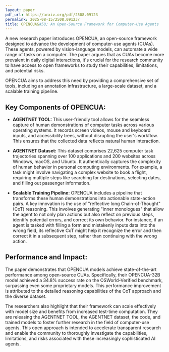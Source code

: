 ```yaml
---
layout: paper
pdf_url: https://arxiv.org/pdf/2508.09123
permalink: 2025-08-15/2508.09123/
title: OPENCUA&#58; An Open-Source Framework for Computer-Use Agents
---
```




A new research paper introduces OPENCUA, an open-source framework designed to advance the development of computer-use agents (CUAs). These agents, powered by vision-language models, can automate a wide range of tasks on a computer. The paper argues that as CUAs become more prevalent in daily digital interactions, it's crucial for the research community to have access to open frameworks to study their capabilities, limitations, and potential risks.

OPENCUA aims to address this need by providing a comprehensive set of tools, including an annotation infrastructure, a large-scale dataset, and a scalable training pipeline.

## Key Components of OPENCUA:

*   **AGENTNET TOOL:** This user-friendly tool allows for the seamless capture of human demonstrations of computer tasks across various operating systems. It records screen videos, mouse and keyboard inputs, and accessibility trees, without disrupting the user's workflow. This ensures that the collected data reflects natural human interaction.

*   **AGENTNET Dataset:** This dataset comprises 22,625 computer task trajectories spanning over 100 applications and 200 websites across Windows, macOS, and Ubuntu. It authentically captures the complexity of human behavior in personal computing environments. For example, a task might involve navigating a complex website to book a flight, requiring multiple steps like searching for destinations, selecting dates, and filling out passenger information.

*   **Scalable Training Pipeline:** OPENCUA includes a pipeline that transforms these human demonstrations into actionable state-action pairs. A key innovation is the use of "reflective long Chain-of-Thought" (CoT) reasoning. This involves generating "inner monologues" that allow the agent to not only plan actions but also reflect on previous steps, identify potential errors, and correct its own behavior. For instance, if an agent is tasked with filling a form and mistakenly inputs data into the wrong field, its reflective CoT might help it recognize the error and then correct it in a subsequent step, rather than continuing with the wrong action.

## Performance and Impact:

The paper demonstrates that OPENCUA models achieve state-of-the-art performance among open-source CUAs. Specifically, their OPENCUA-32B model achieved a 34.8% success rate on the OSWorld-Verified benchmark, surpassing even some proprietary models. This performance improvement is attributed to the detailed reasoning capabilities of the CoT approach and the diverse dataset.

The researchers also highlight that their framework can scale effectively with model size and benefits from increased test-time computation. They are releasing the AGENTNET TOOL, the AGENTNET dataset, the code, and trained models to foster further research in the field of computer-use agents. This open approach is intended to accelerate transparent research and enable the community to thoroughly investigate the capabilities, limitations, and risks associated with these increasingly sophisticated AI agents.